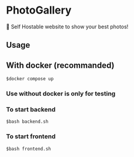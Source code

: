 # PhotoGallery

🎑 Self Hostable website to show your best photos!

## Usage

## With docker (recommanded)

    $docker compose up

### Use without docker is only for testing

### To start backend

    $bash backend.sh

### To start frontend

    $bash frontend.sh
